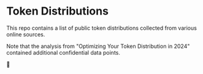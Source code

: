 # Token Distributions

This repo contains a list of public token distributions collected from various online sources. 

Note that the analysis from "Optimizing Your Token Distribution in 2024" contained additional confidential data points. 

🚰

